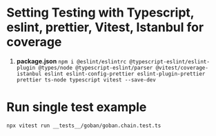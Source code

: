 # Setting Testing with Typescript, eslint, prettier, Vitest, Istanbul for coverage
1. **package.json**
`npm i @eslint/eslintrc @typescript-eslint/eslint-plugin @types/node @typescript-eslint/parser @vitest/coverage-istanbul eslint eslint-config-prettier eslint-plugin-prettier prettier ts-node typescript vitest --save-dev`

# Run single test example
`npx vitest run __tests__/goban/goban.chain.test.ts`
